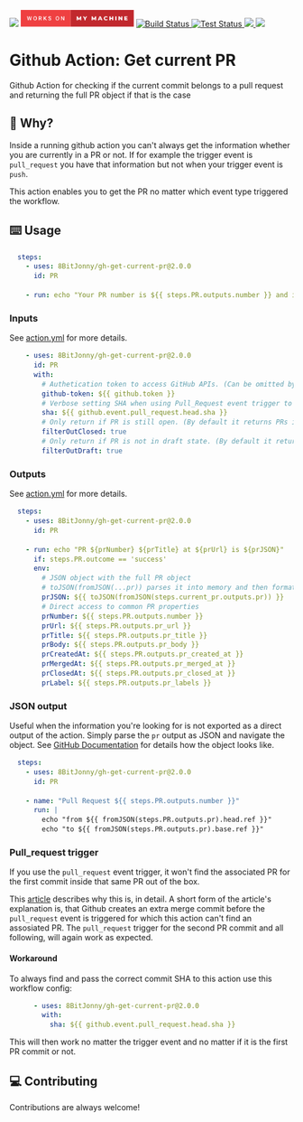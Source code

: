 <p align="left">
  <img height="30px" src="https://forthebadge.com/images/badges/built-with-love.svg">
  <img height="30px" src="https://github.com/8BitJonny/8BitJonny/blob/master/worksOnMyMachine.svg">
  <a href="https://github.com/8BitJonny/gh-get-current-pr/actions/workflows/build.yml">
    <img src="https://github.com/8BitJonny/gh-get-current-pr/actions/workflows/build.yml/badge.svg" alt="Build Status">
  </a>
  <a href="https://github.com/8BitJonny/gh-get-current-pr/actions/workflows/test.yml">
    <img src="https://github.com/8BitJonny/gh-get-current-pr/actions/workflows/test.yml/badge.svg" alt="Test Status">
  </a>
  <a href="https://github.com/8BitJonny/gh-get-current-pr/blob/master/package.json" alt="Version">
    <img src="https://img.shields.io/github/v/release/8BitJonny/gh-get-current-pr.svg?display_name=tag&sort=semver" />
  </a>
  <a href="https://github.com/8BitJonny/gh-get-current-pr/blob/master/LICENSE.md" alt="License">
    <img src="https://img.shields.io/github/license/8BitJonny/gh-get-current-pr.svg" />
  </a>
</p>

# Github Action: Get current PR

Github Action for checking if the current commit belongs to a pull request and returning the full PR object if that is the case

## :thinking: Why?

Inside a running github action you can't always get the information whether you are currently in a PR or not. If for example the trigger event is `pull_request` you have that information but not when your trigger event is `push`.

This action enables you to get the PR no matter which event type triggered the workflow.

## :keyboard: Usage

```yml
  steps:
    - uses: 8BitJonny/gh-get-current-pr@2.0.0
      id: PR

    - run: echo "Your PR number is ${{ steps.PR.outputs.number }} and its JSON is ${{ steps.PR.outputs.pr }}"
```

### Inputs
See [action.yml](action.yml) for more details.
```yml
    - uses: 8BitJonny/gh-get-current-pr@2.0.0
      id: PR
      with:
        # Authetication token to access GitHub APIs. (Can be omitted by default.)
        github-token: ${{ github.token }}
        # Verbose setting SHA when using Pull_Request event trigger to fix #16. (For push even trigger this is not necessary.)
        sha: ${{ github.event.pull_request.head.sha }}
        # Only return if PR is still open. (By default it returns PRs in any state.)
        filterOutClosed: true
        # Only return if PR is not in draft state. (By default it returns PRs in any state.)
        filterOutDraft: true
```

### Outputs
See [action.yml](action.yml) for more details.
```yml
  steps:
    - uses: 8BitJonny/gh-get-current-pr@2.0.0
      id: PR

    - run: echo "PR ${prNumber} ${prTitle} at ${prUrl} is ${prJSON}"
      if: steps.PR.outcome == 'success'
      env:
        # JSON object with the full PR object
        # toJSON(fromJSON(...pr)) parses it into memory and then format is with pretty-print.
        prJSON: ${{ toJSON(fromJSON(steps.current_pr.outputs.pr)) }}
        # Direct access to common PR properties
        prNumber: ${{ steps.PR.outputs.number }}
        prUrl: ${{ steps.PR.outputs.pr_url }}
        prTitle: ${{ steps.PR.outputs.pr_title }}
        prBody: ${{ steps.PR.outputs.pr_body }}
        prCreatedAt: ${{ steps.PR.outputs.pr_created_at }}
        prMergedAt: ${{ steps.PR.outputs.pr_merged_at }}
        prClosedAt: ${{ steps.PR.outputs.pr_closed_at }}
        prLabel: ${{ steps.PR.outputs.pr_labels }}
```

### JSON output
Useful when the information you're looking for is not exported as a direct output of the action. Simply parse the `pr` output as JSON and navigate the object.
See [GitHub Documentation](https://docs.github.com/en/rest/commits/commits#list-pull-requests-associated-with-a-commit) for details how the object looks like.
```yml
  steps:
    - uses: 8BitJonny/gh-get-current-pr@2.0.0
      id: PR

    - name: "Pull Request ${{ steps.PR.outputs.number }}"
      run: |
        echo "from ${{ fromJSON(steps.PR.outputs.pr).head.ref }}"
        echo "to ${{ fromJSON(steps.PR.outputs.pr).base.ref }}"
```

### Pull_request trigger
If you use the `pull_request` event trigger, it won't find the associated PR for the first commit inside that same PR out of the box.

This [article](https://frontside.com/blog/2020-05-26-github-actions-pull_request/#how-does-pull_request-affect-actionscheckout) describes why this is, in detail.
A short form of the article's explanation is, that Github creates an extra merge commit before the `pull_request` event is triggered for which this action can't find an assosiated PR. The `pull_request` trigger for the second PR commit and all following, will again work as expected.

#### Workaround
To always find and pass the correct commit SHA to this action use this workflow config:
```yml
      - uses: 8BitJonny/gh-get-current-pr@2.0.0
        with:
          sha: ${{ github.event.pull_request.head.sha }}
```
This will then work no matter the trigger event and no matter if it is the first PR commit or not.


## :computer: Contributing
Contributions are always welcome!
